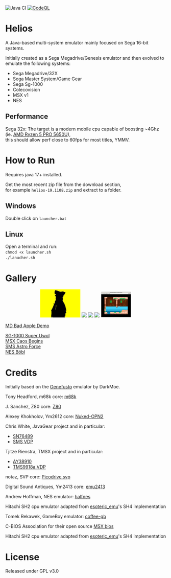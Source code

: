 ![Java CI](https://github.com/fedex81/helios/workflows/Java%20CI/badge.svg)
[![CodeQL](https://github.com/fedex81/helios/actions/workflows/codeql.yml/badge.svg)](https://github.com/fedex81/helios/actions/workflows/codeql.yml)

# Helios

A Java-based multi-system emulator mainly focused on Sega 16-bit systems.

Initially created as a Sega Megadrive/Genesis emulator and then evolved to emulate
the following systems:
- Sega Megadrive/32X
- Sega Master System/Game Gear
- Sega Sg-1000
- Colecovision
- MSX v1
- NES

## Performance
 
Sega 32x: The target is a modern mobile cpu capable of boosting ~4Ghz 
(ie. [AMD Ryzen 5 PRO 5650U](https://www.amd.com/en/products/apu/amd-ryzen-5-pro-5650u)),   
this should allow perf close to 60fps for most titles, YMMV.

# How to Run
Requires java 17+ installed.

Get the most recent zip file from the download section,  
for example `helios-19.1108.zip` and extract to a folder.

## Windows
Double click on `launcher.bat`

## Linux
Open a terminal and run:  
`chmod +x launcher.sh`  
`./lanucher.sh`

# Gallery

<p align="center">
<img src="res/site/bad_apple.gif" width="25%">
<img src="res/site/super_uwol.png" width="20%">    
<img src="res/site/astro_force.png" width="20%">    
<img src="res/site/caos_begins.png" width="20%">   
<img src="res/site/bobl.png" width="19%">
</p>

[MD Bad Apple Demo](http://www.pouet.net/prod.php?which=60780)

[SG-1000 Super Uwol](http://www.mojontwins.com/juegos_mojonos/super-uwol-sg-1000)  
[MSX Caos Begins](http://msxdev.msxblue.com/?page_id=305)    
[SMS Astro Force](http://www.smspower.org/Homebrew/AstroForce-SMS)     
[NES Böbl](http://forums.nesdev.com/viewtopic.php?f=35&t=19718)




# Credits

Initially based on the [Genefusto](https://github.com/DarkMoe/genefusto) emulator by DarkMoe.

Tony Headford, m68k core: [m68k](https://github.com/tonyheadford/m68k)

J. Sanchez, Z80 core: [Z80](https://github.com/jsanchezv/Z80Core)

Alexey Khokholov, Ym2612 core: [Nuked-OPN2](https://github.com/nukeykt/Nuked-OPN2)

Chris White, JavaGear project and in particular:
- [SN76489](http://javagear.sourceforge.net/source-repository.html)
- [SMS VDP](http://javagear.sourceforge.net/source-repository.html)

Tjitze Rienstra, TMSX project and in particular:
- [AY38910](https://github.com/tjitze/TMSX)
- [TMS9918a VDP](https://github.com/tjitze/TMSX)

notaz, SVP core: [Picodrive svp](https://notaz.gp2x.de/svp.php)

Digital Sound Antiques, Ym2413 core: [emu2413](https://github.com/digital-sound-antiques/emu2413)

Andrew Hoffman, NES emulator: [halfnes](https://github.com/andrew-hoffman/halfnes)

Hitachi SH2 cpu emulator adapted from [esoteric_emu](https://github.com/fedex81/esoteric_emu)'s
SH4 implementation

Tomek Rekawek, GameBoy emulator: [coffee-gb](https://github.com/trekawek/coffee-gb)

C-BIOS Association for their open source [MSX bios](http://cbios.sourceforge.net/)

Hitachi SH2 cpu emulator adapted from [esoteric_emu](https://github.com/fedex81/esoteric_emu)'s
SH4 implementation

# License
Released under GPL v3.0
